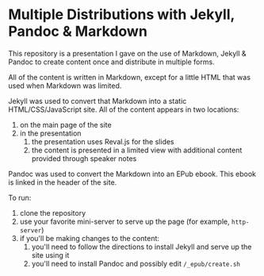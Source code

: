 # Multiple Distributions with Jekyll, Pandoc & Markdown

This repository is a presentation I gave on the use of Markdown, Jekyll & Pandoc
to create content once and distribute in multiple forms.

All of the content is written in Markdown, except for a little HTML that was used
when Markdown was limited.

Jekyll was used to convert that Markdown into a static HTML/CSS/JavaScript site.  All of the content appears in two locations:
1. on the main page of the site
2. in the presentation
   1. the presentation uses Reval.js for the slides
   2. the content is presented in a limited view with additional content provided through speaker notes

Pandoc was used to convert the Markdown into an EPub ebook.  This ebook is linked in the header of the site.

To run:
1. clone the repository
2. use your favorite mini-server to serve up the page (for example, `http-server`)
3. if you'll be making changes to the content:
   1. you'll need to follow the directions to install Jekyll and serve up the site using it
   2. you'll need to install Pandoc and possibly edit `/_epub/create.sh`
